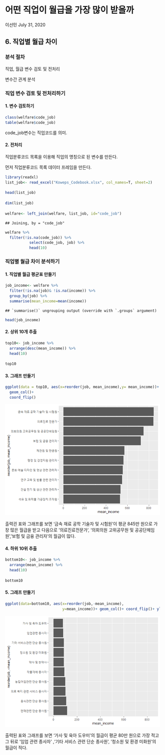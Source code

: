 어떤 직업이 월급을 가장 많이 받을까
================
이선민
July 31, 2020

## 6\. 직업별 월급 차이

### 분석 절차

직업, 월급 변수 검토 및 전처리

변수간 관계 분석

### 직업 변수 검토 및 전처리하기

#### 1\. 변수 검토하기

``` r
class(welfare$code_job)
table(welfare$code_job)
```

code\_job변수는 직업코드를 의미.

#### 2\. 전처리

직업분류코드 목록을 이용해 직업의 명칭으로 된 변수를 만든다.

먼저 직업분류코드 목록 데이터 프레임을 만든다.

``` r
library(readxl)
list_job<- read_excel("Koweps_Codebook.xlsx", col_names=T, sheet=2)

head(list_job)

dim(list_job)

welfare<- left_join(welfare, list_job, id="code_job")
```

    ## Joining, by = "code_job"

``` r
welfare %>% 
  filter(!is.na(code_job)) %>% 
           select(code_job, job) %>% 
           head(10)
```

### 직업별 월급 차이 분석하기

#### 1\. 직업별 월급 평균표 만들기

``` r
job_income<- welfare %>% 
  filter(!is.na(job)& !is.na(income)) %>% 
  group_by(job) %>% 
  summarise(mean_income=mean(income))
```

    ## `summarise()` ungrouping output (override with `.groups` argument)

``` r
head(job_income)
```

#### 2\. 상위 10개 추출

``` r
top10<- job_income %>% 
  arrange(desc(mean_income)) %>% 
  head(10)

top10
```

#### 3\. 그래프 만들기

``` r
ggplot(data = top10, aes(x=reorder(job, mean_income),y= mean_income))+
  geom_col()+
  coord_flip()
```

![](welfare06_files/figure-gfm/unnamed-chunk-6-1.png)<!-- -->

출력괸 표와 그래프를 보면 ‘금속 재료 공학 기술자 및 시험원’이 평균 845만 원으로 가장 많은 월급을 받고 다음으로
’의료진료전문가’, ‘의회의원 고위공무원 및 공공단체임원’,’보험 및 금융 관리자’의 월급이 많다.

#### 4\. 하위 10위 추출

``` r
bottom10<- job_income %>% 
  arrange(mean_income) %>% 
  head(10)

bottom10
```

#### 5\. 그래프 만들기

``` r
ggplot(data=bottom10, aes(x=reorder(job,-mean_income), 
                          y=mean_income))+ geom_col()+ coord_flip()+ ylim(0,850)
```

![](welfare06_files/figure-gfm/unnamed-chunk-8-1.png)<!-- -->

출력된 표와 그래프를 보면 ‘가사 및 육아 도우미’의 월급이 평균 80만 원으로 가장 적고 그 뒤로 ’임업 관련 종사자’ ,‘기타
서비스 관련 단순 종사원’, ’청소원 및 환경 미화원’의 월급이 적다.
